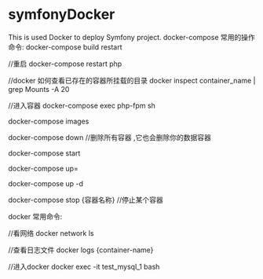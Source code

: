 # symfonyDocker
This is used Docker to deploy Symfony project.
docker-compose 常用的操作命令:
docker-compose build restart

//重启
docker-compose restart php

//docker 如何查看已存在的容器所挂载的目录
docker inspect container_name | grep Mounts -A 20

//进入容器
docker-compose exec php-fpm sh

docker-compose images

docker-compose down //删除所有容器 ,它也会删除你的数据容器

docker-compose start

docker-compose up=

docker-compose up -d

docker-compose stop {容器名称}   //停止某个容器

docker 常用命令:

//看网络
docker network ls

//查看日志文件
docker logs {container-name}

//进入docker
docker exec -it test_mysql_1 bash



